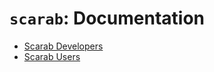 # `scarab`: Documentation
* [Scarab Developers](developers/README.md)
* [Scarab Users](users/README.md)